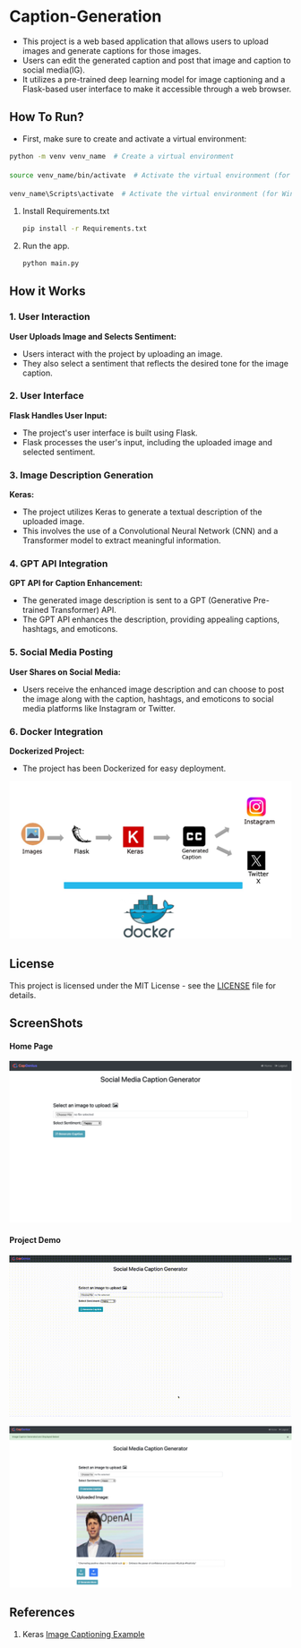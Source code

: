 # Caption-Generation
- This project is a web based application that allows users to upload images and generate captions for those images. 
- Users can edit the generated caption and post that image and caption to social media(IG).
- It utilizes a pre-trained deep learning model for image captioning and a Flask-based user interface to make it accessible through a web browser.

## How To Run?

- First, make sure to create and activate a virtual environment:

```bash
python -m venv venv_name  # Create a virtual environment

source venv_name/bin/activate  # Activate the virtual environment (for macOS/Linux)
      
venv_name\Scripts\activate  # Activate the virtual environment (for Windows) 
```
1. Install Requirements.txt

    ```bash 
    pip install -r Requirements.txt
    ```

2. Run the app.

      ```bash
      python main.py
      ```

## How it Works

### 1. User Interaction

 **User Uploads Image and Selects Sentiment:**
   - Users interact with the project by uploading an image.
   - They also select a sentiment that reflects the desired tone for the image caption.

### 2. User Interface

 **Flask Handles User Input:**
   - The project's user interface is built using Flask.
   - Flask processes the user's input, including the uploaded image and selected sentiment.

### 3. Image Description Generation

 **Keras:**
   - The project utilizes Keras to generate a textual description of the uploaded image.
   - This involves the use of a Convolutional Neural Network (CNN) and a Transformer model to extract meaningful information.

### 4. GPT API Integration

 **GPT API for Caption Enhancement:**
   - The generated image description is sent to a GPT (Generative Pre-trained Transformer) API.
   - The GPT API enhances the description, providing appealing captions, hashtags, and emoticons.

### 5. Social Media Posting

 **User Shares on Social Media:**
   - Users receive the enhanced image description and can choose to post the image along with the caption, hashtags, and emoticons to social media platforms like Instagram or Twitter.

### 6. Docker Integration

 **Dockerized Project:**
   - The project has been Dockerized for easy deployment.


![Working](Working.jpeg)

## License

This project is licensed under the MIT License - see the [LICENSE](LICENSE) file for details.


## ScreenShots

#### Home Page
![Home Page](Homepage.PNG)

#### Project Demo
![Demo](Demo.gif)

![Demo1](Demo1.png)

## References

1. Keras [Image Captioning Example](https://keras.io/examples/vision/image_captioning/)
